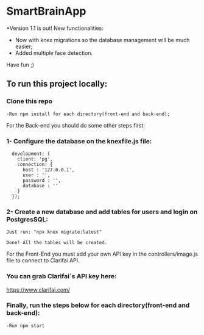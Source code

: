 # SmartBrainApp

*Version 1.1 is out! New functionalities:

- Now with knex migrations so the database management will be much easier;
- Added multiple face detection.

Have fun ;)

## To run this project locally:

### Clone this repo

```
-Run npm install for each directory(front-end and back-end);
```

For the Back-end you should do some other steps first:

### 1- Configure the database on the knexfile.js file:
```
  development: {
    client: 'pg',
    connection: {
      host : '127.0.0.1',
      user : '',
      password : '',
      database : ''
    }
  });
 ```
  
### 2- Create a new database and add tables for users and login on PostgresSQL:

```  
Just run: "npx knex migrate:latest"

Done! All the tables will be created.
```

For the Front-End you must add your own API key in the controllers/image.js file to connect to Clarifai API.

### You can grab Clarifai´s API key here: 
https://www.clarifai.com/


### Finally, run the steps below for each directory(front-end and back-end):
```
-Run npm start
```
